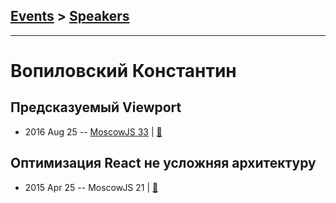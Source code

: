 ## [Events](../README.md) > [Speakers](../speakers.md)
---

# Вопиловский Константин

## Предсказуемый Viewport
- 2016 Aug 25 -- [MoscowJS 33](https://www.youtube.com/watch?v=H2eivu0zJPk)  | [:notebook:](https://www.slideshare.net/secret/day3Ckj7GbW1GQ)  
## Оптимизация React не усложняя архитектуру
- 2015 Apr 25 -- MoscowJS 21  | [:notebook:](https://www.slideshare.net/moscowjs/reactjs-47567931)  
